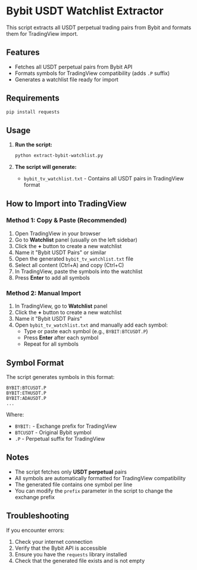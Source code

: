 # Bybit USDT Watchlist Extractor

This script extracts all USDT perpetual trading pairs from Bybit and formats them for TradingView import.

## Features

- Fetches all USDT perpetual pairs from Bybit API
- Formats symbols for TradingView compatibility (adds `.P` suffix)
- Generates a watchlist file ready for import

## Requirements

```bash
pip install requests
```

## Usage

1. **Run the script:**
   ```bash
   python extract-bybit-watchlist.py
   ```

2. **The script will generate:**
   - `bybit_tv_watchlist.txt` - Contains all USDT pairs in TradingView format

## How to Import into TradingView

### Method 1: Copy & Paste (Recommended)

1. Open TradingView in your browser
2. Go to **Watchlist** panel (usually on the left sidebar)
3. Click the **+** button to create a new watchlist
4. Name it "Bybit USDT Pairs" or similar
5. Open the generated `bybit_tv_watchlist.txt` file
6. Select all content (Ctrl+A) and copy (Ctrl+C)
7. In TradingView, paste the symbols into the watchlist
8. Press **Enter** to add all symbols

### Method 2: Manual Import

1. In TradingView, go to **Watchlist** panel
2. Click the **+** button to create a new watchlist
3. Name it "Bybit USDT Pairs"
4. Open `bybit_tv_watchlist.txt` and manually add each symbol:
   - Type or paste each symbol (e.g., `BYBIT:BTCUSDT.P`)
   - Press **Enter** after each symbol
   - Repeat for all symbols

## Symbol Format

The script generates symbols in this format:
```
BYBIT:BTCUSDT.P
BYBIT:ETHUSDT.P
BYBIT:ADAUSDT.P
...
```

Where:
- `BYBIT:` - Exchange prefix for TradingView
- `BTCUSDT` - Original Bybit symbol
- `.P` - Perpetual suffix for TradingView

## Notes

- The script fetches only **USDT perpetual** pairs
- All symbols are automatically formatted for TradingView compatibility
- The generated file contains one symbol per line
- You can modify the `prefix` parameter in the script to change the exchange prefix

## Troubleshooting

If you encounter errors:
1. Check your internet connection
2. Verify that the Bybit API is accessible
3. Ensure you have the `requests` library installed
4. Check that the generated file exists and is not empty 